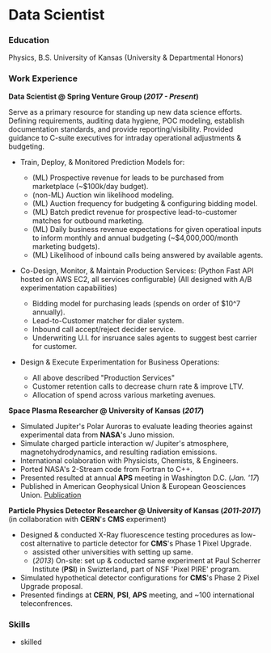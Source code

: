 # Data Scientist

### Education
Physics, B.S. University of Kansas (University & Departmental Honors)

### Work Experience
**Data Scientist @ Spring Venture Group (_2017 - Present_)**

Serve as a primary resource for standing up new data science efforts. Defining
requirements, auditing data hygiene, POC modeling, establish documentation standards, and provide reporting/visibility. Provided guidance to C-suite executives for intraday operational adjustments & budgeting. 

- Train, Deploy, & Monitored Prediction Models for:
  - (ML) Prospective revenue for leads to be purchased from marketplace (~$100k/day budget).
  - (non-ML) Auction win likelihood modeling.
  - (ML) Auction frequency for budgeting & configuring bidding model.
  - (ML) Batch predict revenue for prospective lead-to-customer matches for outbound marketing.
  - (ML) Daily business revenue expectations for given operatioal inputs to inform monthly and annual budgeting (~$4,000,000/month marketing budgets).
  - (ML) Likelihood of inbound calls being answered by available agents.

- Co-Design, Monitor, & Maintain Production Services:
  (Python Fast API hosted on AWS EC2, all services configurable)
  (All designed with A/B experimentation capabilities)
  - Bidding model for purchasing leads (spends on order of $10^7 annually).
  - Lead-to-Customer matcher for dialer system.
  - Inbound call accept/reject decider service.
  - Underwriting U.I. for insruance sales agents to suggest best carrier for customer.

- Design & Execute Experimentation for Business Operations:
  - All above described "Production Services"
  - Customer retention calls to decrease churn rate & improve LTV.
  - Allocation of spend across various marketing avenues. 


**Space Plasma Researcher @ University of Kansas (_2017_)**
- Simulated Jupiter's Polar Auroras to evaluate leading theories against experimental data from **NASA**'s Juno mission.
- Simulate charged particle interaction w/ Jupiter's atmosphere, magnetohydrodynamics, and resulting radiation emissions.
- International colaboration with Physicists, Chemists, & Engineers. 
- Ported NASA's 2-Stream code from Fortran to C++.
- Presented resulted at annual **APS** meeting in Washington D.C. (_Jan. '17_)
- Published in American Geophysical Union & European Geosciences Union.
[Publication](https://agupubs.onlinelibrary.wiley.com/doi/full/10.1002/2017JA024872)


**Particle Physics Detector Researcher @ University of Kansas (_2011-2017_)**
(in collaboration with **CERN**'s **CMS** experiment)
- Designed & conducted X-Ray fluorescence testing procedures as low-cost alternative to particle detector for **CMS**'s Phase 1 Pixel Upgrade.
  - assisted other universities with setting up same.
  - (_2013_) On-site: set up & coducted same experiment at Paul Scherrer Institute (**PSI**) in Swizterland, part of NSF 'Pixel PIRE' program.
- Simulated hypothetical detector configurations for **CMS**'s Phase 2 Pixel Upgrade proposal.
- Presented findings at **CERN**, **PSI**, **APS** meeting, and ~100 international teleconfrences.

### Skills
- skilled

